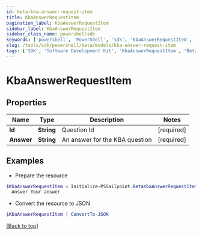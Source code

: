 ```yaml
---
id: beta-kba-answer-request-item
title: KbaAnswerRequestItem
pagination_label: KbaAnswerRequestItem
sidebar_label: KbaAnswerRequestItem
sidebar_class_name: powershellsdk
keywords: ['powershell', 'PowerShell', 'sdk', 'KbaAnswerRequestItem', 'BetaKbaAnswerRequestItem'] 
slug: /tools/sdk/powershell/beta/models/kba-answer-request-item
tags: ['SDK', 'Software Development Kit', 'KbaAnswerRequestItem', 'BetaKbaAnswerRequestItem']
---
```



# KbaAnswerRequestItem

## Properties

Name | Type | Description | Notes
------------ | ------------- | ------------- | -------------
**Id** |  **String** | Question Id | [required]
**Answer** |  **String** | An answer for the KBA question | [required]

## Examples

- Prepare the resource
```powershell
$KbaAnswerRequestItem = Initialize-PSSailpoint.BetaKbaAnswerRequestItem  -Id c54fee53-2d63-4fc5-9259-3e93b9994135 `
 -Answer Your answer
```

- Convert the resource to JSON
```powershell
$KbaAnswerRequestItem | ConvertTo-JSON
```


[[Back to top]](#) 

